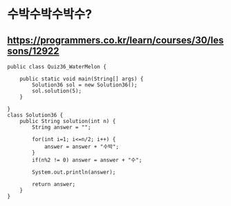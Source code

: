 # 수박수박수박수?
## https://programmers.co.kr/learn/courses/30/lessons/12922
```
public class Quiz36_WaterMelon {

	public static void main(String[] args) {
		Solution36 sol = new Solution36();
		sol.solution(5);
	}

}
class Solution36 {
    public String solution(int n) {
        String answer = "";
        
        for(int i=1; i<=n/2; i++) {
        	answer = answer + "수박";
        }
        if(n%2 != 0) answer = answer + "수";
        
        System.out.println(answer);
        
        return answer;
    }
}
```
